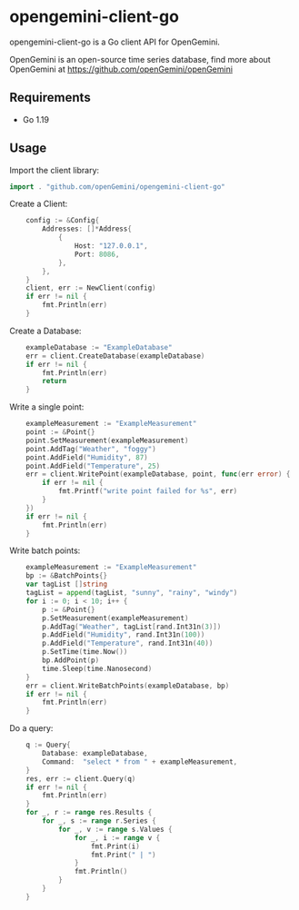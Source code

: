 # opengemini-client-go
opengemini-client-go is a Go client API for OpenGemini. 

OpenGemini is an open-source time series database, find more about OpenGemini at https://github.com/openGemini/openGemini

## Requirements

- Go 1.19

## Usage

Import the client library:

```go
import . "github.com/openGemini/opengemini-client-go"
```

Create a Client:

```go
	config := &Config{
		Addresses: []*Address{
			{
				Host: "127.0.0.1",
				Port: 8086,
			},
		},
	}
	client, err := NewClient(config)
	if err != nil {
		fmt.Println(err)
	}
```

Create a Database:

```go
	exampleDatabase := "ExampleDatabase"
	err = client.CreateDatabase(exampleDatabase)
	if err != nil {
		fmt.Println(err)
		return
	}
```

Write a single point:

```go
	exampleMeasurement := "ExampleMeasurement"
	point := &Point{}
	point.SetMeasurement(exampleMeasurement)
	point.AddTag("Weather", "foggy")
	point.AddField("Humidity", 87)
	point.AddField("Temperature", 25)
	err = client.WritePoint(exampleDatabase, point, func(err error) {
		if err != nil {
			fmt.Printf("write point failed for %s", err)
		}
	})
	if err != nil {
		fmt.Println(err)
	}
```
Write batch points:

```go
	exampleMeasurement := "ExampleMeasurement"
	bp := &BatchPoints{}
	var tagList []string
	tagList = append(tagList, "sunny", "rainy", "windy")
	for i := 0; i < 10; i++ {
		p := &Point{}
		p.SetMeasurement(exampleMeasurement)
		p.AddTag("Weather", tagList[rand.Int31n(3)])
		p.AddField("Humidity", rand.Int31n(100))
		p.AddField("Temperature", rand.Int31n(40))
		p.SetTime(time.Now())
		bp.AddPoint(p)
		time.Sleep(time.Nanosecond)
	}
	err = client.WriteBatchPoints(exampleDatabase, bp)
	if err != nil {
		fmt.Println(err)
	}
```

Do a query:

```go
	q := Query{
		Database: exampleDatabase,
		Command:  "select * from " + exampleMeasurement,
	}
	res, err := client.Query(q)
	if err != nil {
		fmt.Println(err)
	}
	for _, r := range res.Results {
		for _, s := range r.Series {
			for _, v := range s.Values {
				for _, i := range v {
					fmt.Print(i)
					fmt.Print(" | ")
				}
				fmt.Println()
			}
		}
	}
```
